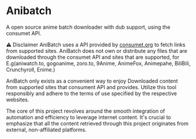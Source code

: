 # Anibatch
A open source anime batch downloader with dub support, using the consumet API. 


<a id="disclaimer"></a>⚠️ Disclaimer
AniBatch uses a API provided by [consumet.org](https://consumet.org/) to fetch links from supported sites. AniBatch does not own or distribute any files that are downloaded through the consumet API and sites that are supported, for E.g(aniwatch.to, gogoanime, zoro.to, 9Anime, AnimeFox, Animepahe, BiliBili, Crunchyroll, Enime.) 

AniBatch only exists as a convenient way to enjoy Downloaded content from supported sites that consument API and provides. Utilize this tool responsibly and adhere to the terms of use specified by the respective websites.



The core of this project revolves around the smooth integration of automation and efficiency to leverage internet content. It's crucial to emphasize that all the content retrieved through this project originates from external, non-affiliated platforms.
